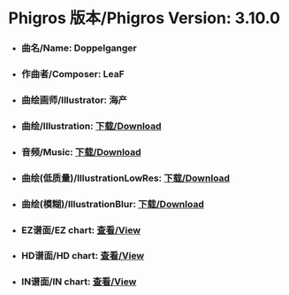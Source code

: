 
# Phigros 版本/Phigros Version:  3.10.0

- ### __曲名/Name:  Doppelganger__

- ### __作曲者/Composer:  LeaF__

- ### __曲绘画师/Illustrator:  海产__

- ### __曲绘/Illustration:  [下载/Download](https://github.com/Po6647A/PAR/releases/download/3.10.0/1073.png)__

- ### __音频/Music:  [下载/Download](https://github.com/Po6647A/PAR/releases/download/3.10.0/1782.ogg)__

- ### __曲绘(低质量)/IllustrationLowRes:  [下载/Download](https://github.com/Po6647A/PAR/releases/download/3.10.0/1565.png)__

- ### __曲绘(模糊)/IllustrationBlur:  [下载/Download](https://github.com/Po6647A/PAR/releases/download/3.10.0/1319.png)__


- ### __EZ谱面/EZ chart:  [查看/View](./EZ.json/index.html)__

- ### __HD谱面/HD chart:  [查看/View](./HD.json/index.html)__

- ### __IN谱面/IN chart:  [查看/View](./IN.json/index.html)__
